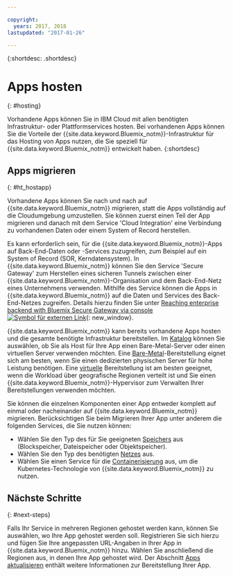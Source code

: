 ```yaml
---

copyright:
  years: 2017, 2018
lastupdated: "2017-01-26"

---
```


{:shortdesc: .shortdesc}

# Apps hosten
{: #hosting}

Vorhandene Apps können Sie in IBM Cloud mit allen benötigten Infrastruktur- oder Plattformservices hosten. Bei vorhandenen Apps können Sie die Vorteile der {{site.data.keyword.Bluemix_notm}}-Infrastruktur für das Hosting von Apps nutzen, die Sie speziell für {{site.data.keyword.Bluemix_notm}} entwickelt haben.
{:shortdesc}

## Apps migrieren
{: #ht_hostapp}

Vorhandene Apps können Sie nach und nach auf {{site.data.keyword.Bluemix_notm}} migrieren, statt die Apps vollständig auf die Cloudumgebung umzustellen. Sie können zuerst einen Teil der App migrieren und danach mit dem Service 'Cloud Integration' eine Verbindung zu vorhandenen Daten oder einem System of Record herstellen.

Es kann erforderlich sein, für die {{site.data.keyword.Bluemix_notm}}-Apps auf Back-End-Daten oder -Services zuzugreifen, zum Beispiel auf ein System of Record (SOR, Kerndatensystem). In {{site.data.keyword.Bluemix_notm}} können Sie den Service 'Secure Gateway' zum Herstellen eines sicheren Tunnels zwischen einer {{site.data.keyword.Bluemix_notm}}-Organisation und dem Back-End-Netz eines Unternehmens verwenden. Mithilfe des Service können die Apps in {{site.data.keyword.Bluemix_notm}} auf die Daten und Services des Back-End-Netzes zugreifen. Details hierzu finden Sie unter [Reaching enterprise backend with Bluemix Secure Gateway via console ![Symbol für externen Link](../icons/launch-glyph.svg)](https://developer.ibm.com/bluemix/2015/04/01/reaching-enterprise-backend-bluemix-secure-gateway/){: new_window}.

{{site.data.keyword.Bluemix_notm}} kann bereits vorhandene Apps hosten und die gesamte benötigte Infrastruktur bereitstellen. Im [Katalog](https://console.bluemix.net/catalog/?taxonomyNavigation=apps) können Sie auswählen, ob Sie als Host für Ihre App einen Bare-Metal-Server oder einen virtuellen Server verwenden möchten. Eine [Bare-Metal](../bare-metal/index.html#about-bare-metal-servers)-Bereitstellung eignet sich am besten, wenn Sie einen dedizierten physischen Server für hohe Leistung benötigen. Eine [virtuelle](/vsi/vsi_index.html#provisioning-a-virtual-server) Bereitstellung ist am besten geeignet, wenn die Workload über geografische Regionen verteilt ist und Sie einen {{site.data.keyword.Bluemix_notm}}-Hypervisor zum Verwalten Ihrer Bereitstellungen verwenden möchten.

Sie können die einzelnen Komponenten einer App entweder komplett auf einmal oder nacheinander auf {{site.data.keyword.Bluemix_notm}} migrieren. Berücksichtigen Sie beim Migrieren Ihrer App unter anderem die folgenden Services, die Sie nutzen können:

* Wählen Sie den Typ des für Sie geeigneten [Speichers](https://console.bluemix.net/catalog/?taxonomyNavigation=apps&category=slstorage) aus (Blockspeicher, Dateispeicher oder Objektspeicher).
* Wählen Sie den Typ des benötigten [Netzes](https://console.bluemix.net/catalog/?taxonomyNavigation=apps&category=slnetwork) aus.
* Wählen Sie einen Service für die [Containerisierung](https://console.bluemix.net/catalog/?taxonomyNavigation=apps&category=containers) aus, um die Kubernetes-Technologie von {{site.data.keyword.Bluemix_notm}} zu nutzen.

## Nächste Schritte
{: #next-steps}

Falls Ihr Service in mehreren Regionen gehostet werden kann, können Sie auswählen, wo Ihre App gehostet werden soll. Registrieren Sie sich hierzu und fügen Sie Ihre angepassten URL-Angaben in Ihrer App in {{site.data.keyword.Bluemix_notm}} hinzu. Wählen Sie anschließend die Regionen aus, in denen Ihre App gehostet wird. Der Abschnitt [Apps aktualisieren](updapps.html) enthält weitere Informationen zur Bereitstellung Ihrer App.
